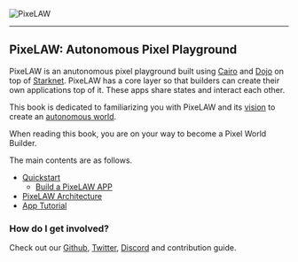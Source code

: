 ![PixeLAW](images/PixeLAW.jpeg)

---

## PixeLAW: Autonomous Pixel Playground

PixeLAW is an anutonomous pixel playground built using [Cairo](https://book.cairo-lang.org/) and [Dojo](https://book.dojoengine.org/) on top of [Starknet](https://book.starknet.io/). PixeLAW has a core layer so that builders can create their own applications top of it. These apps share states and interact each other.

This book is dedicated to familiarizing you with PixeLAW and its [vision](https://medium.com/@syora/discovering-pixelaw-the-fully-onchain-planet-ac5e8bb40dfb) to create an [autonomous world](https://book.dojoengine.org/theory/autonomous-worlds.html).

When reading this book, you are on your way to become a Pixel World Builder.

The main contents are as follows.
- [Quickstart](./getting-started/quick-start.md)
    - [Build a PixeLAW APP](./build-app/1-build-app.md)
- [PixeLAW Architecture](./architecture/overview.md)
- [App Tutorial](./app-tutorials/tutorials.md)

### How do I get involved?

Check out our [Github](https://github.com/pixelaw/), [Twitter](https://twitter.com/0xPixeLAW), [Discord](https://t.co/jKDjNbFdZ5) and contribution guide.